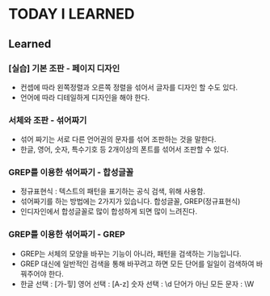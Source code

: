 # TODAY I LEARNED

## Learned

### [실습] 기본 조판 - 페이지 디자인

- 컨셉에 따라 왼쪽정렬과 오른쪽 정렬을 섞어서 글자를 디자인 할 수도 있다.
- 언어에 따라 디테일하게 디자인을 해야 한다.

### 서체와 조판 - 섞어짜기

- 섞어 짜기는 서로 다른 언어권의 문자를 섞어 조판하는 것을 말한다.
- 한글, 영어, 숫자, 특수기호 등 2개이상의 폰트를 섞어서 조판할 수 있다.

### GREP를 이용한 섞어짜기 - 합성글꼴

- 정규표현식 : 텍스트의 패턴을 표기하는 공식 검색, 위해 사용함.
- 섞어짜기를 하는 방법에는 2가지가 있습니다. 합성글꼴, GREP(정규표현식)
- 인디자인에서 합성글꼴로 많이 합성하게 되면 많이 느려진다.

### GREP를 이용한 섞어짜기 - GREP

- GREP는 서체의 모양을 바꾸는 기능이 아니라, 패턴을 검색하는 기능입니다.
- GREP 대신에 일반적인 검색을 통해 바꾸려고 하면 모든 단어를 일일이 검색하여 바꿔주어야 한다.
- 한글 선택 : [가-힣] 영어 선택 : [A-z] 숫자 선택 : \d 단어가 아닌 모든 문자 : \W

